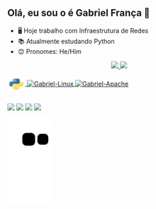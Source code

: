 ## Olá, eu sou o é Gabriel França 👋

- 🖥️ Hoje trabalho com Infraestrutura de Redes
- 📚 Atualmente estudando Python
- 😊 Pronomes: He/Him

<div align="center">
  <a href="https://github.com/staiton">
  <img height="180em" src="https://github-readme-stats.vercel.app/api?username=staiton&show_icons=true&theme=dark&include_all_commits=true&count_private=true"/>
  <img height="180em" src="https://github-readme-stats.vercel.app/api/top-langs/?username=staiton&layout=compact&langs_count=7&theme=dark"/>
</div>
  
  <div style="display: inline_block"><br>
  <img align="center" alt="Gabriel-Python" height="30" width="40" src="https://raw.githubusercontent.com/devicons/devicon/master/icons/python/python-original.svg">
  <img align="center" alt="Gabriel-Linux" height="30" width="40" src="https://cdn.jsdelivr.net/gh/devicons/devicon/icons/linux/linux-original.svg"> 
  <img align="center" alt="Gabriel-Apache" height="30" width="40" src="https://cdn.jsdelivr.net/gh/devicons/devicon/icons/apache/apache-original-wordmark.svg"> 
 
        
          
          
</div>
  
 ##
 
<div> 
  <a href="https://www.youtube.com/channel/UCJI2G5SMwgmuUyicrW54tkQ" target="_blank"><img src="https://img.shields.io/badge/YouTube-FF0000?style=for-the-badge&logo=youtube&logoColor=white" target="_blank"></a>
  <a href="https://instagram.com/franca.jpeg" target="_blank"><img src="https://img.shields.io/badge/-Instagram-%23E4405F?style=for-the-badge&logo=instagram&logoColor=white" target="_blank"></a>
  <a href = "mailto:gabrielfranca592@gmail.com"><img src="https://img.shields.io/badge/-Gmail-%23333?style=for-the-badge&logo=gmail&logoColor=white" target="_blank"></a>
  <a href="https://www.linkedin.com/in/gabriel-franca5592/" target="_blank"><img src="https://img.shields.io/badge/-LinkedIn-%230077B5?style=for-the-badge&logo=linkedin&logoColor=white" target="_blank"></a> 
 
  ![Snake animation](https://github.com/rafaballerini/rafaballerini/blob/output/github-contribution-grid-snake.svg)
 
</div>
